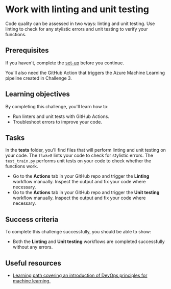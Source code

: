 # Work with linting and unit testing

Code quality can be assessed in two ways: linting and unit testing. Use linting to check for any stylistic errors and unit testing to verify your functions.

## Prerequisites

If you haven't, complete the [set-up](00-set-up.md) before you continue.

You'll also need the GitHub Action that triggers the Azure Machine Learning pipeline created in Challenge 3. 

## Learning objectives

By completing this challenge, you'll learn how to:

- Run linters and unit tests with GitHub Actions.
- Troubleshoot errors to improve your code.

## Tasks

In the **tests** folder, you'll find files that will perform linting and unit testing on your code. The `flake8` lints your code to check for stylistic errors. The `test_train.py` performs unit tests on your code to check whether the functions work.

- Go to the **Actions** tab in your GitHub repo and trigger the **Linting** workflow manually. Inspect the output and fix your code where necessary.
- Go to the **Actions** tab in your GitHub repo and trigger the **Unit testing** workflow manually. Inspect the output and fix your code where necessary.

## Success criteria

To complete this challenge successfully, you should be able to show:

- Both the **Linting** and **Unit testing** workflows are completed successfully without any errors.

## Useful resources

- [Learning path covering an introduction of DevOps principles for machine learning.](https://docs.microsoft.com/learn/paths/introduction-machine-learn-operations/)